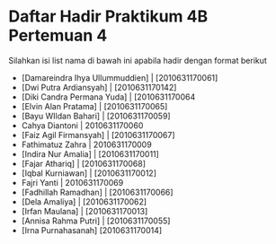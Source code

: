 # Daftar Hadir Praktikum 4B Pertemuan 4
Silahkan isi list nama di bawah ini apabila hadir dengan format berikut

- [Damareindra Ihya Ullummuddien] | [2010631170061]
- [Dwi Putra Ardiansyah] | [2010631170142]
- [Diki Candra Permana Yuda] | [2010631170064
- [Elvin Alan Pratama] | [2010631170065]
- [Bayu WIldan Bahari] | [2010631170059]
- Cahya Diantoni | 2010631170060
- [Faiz Agil Firmansyah] | [2010631170067]
- Fathimatuz Zahra | 2010631170009
- [Indira Nur Amalia] | [2010631170011]
- [Fajar Athariq] | [2010631170068]
- [Iqbal Kurniawan] | [2010631170012]
- Fajri Yanti | 2010631170069
- [Fadhillah Ramadhan] | [2010631170066]
- [Dela Amaliya] | [2010631170062]
- [Irfan Maulana] | [2010631170013]
- [Annisa Rahma Putri] | [2010631170055]
- [Irna Purnahasanah] [2010631170014]

